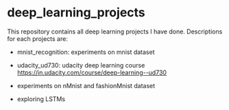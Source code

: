 # deep_learning_projects

This repository contains all deep learning projects I have done. Descriptions for each projects are:


* mnist_recognition: experiments on mnist dataset

* udacity_ud730: udacity deep learning course https://in.udacity.com/course/deep-learning--ud730

* experiments on nMnist and fashionMnist dataset

* exploring LSTMs
